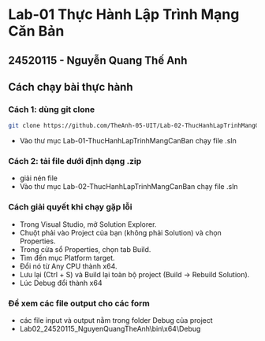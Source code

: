 # Lab-01 Thực Hành Lập Trình Mạng Căn Bản
## 24520115 - Nguyễn Quang Thế Anh

## Cách chạy bài thực hành 
### Cách 1: dùng git clone
``` bash
git clone https://github.com/TheAnh-05-UIT/Lab-02-ThucHanhLapTrinhMangCanBan.git
```
* Vào thư mục Lab-01-ThucHanhLapTrinhMangCanBan chạy file .sln
### Cách 2: tải file dưới định dạng .zip
* giải nén file
* Vào thư mục Lab-02-ThucHanhLapTrinhMangCanBan chạy file .sln
### Cách giải quyết khi chạy gặp lỗi 
* Trong Visual Studio, mở Solution Explorer.
* Chuột phải vào Project của bạn (không phải Solution) và chọn Properties.
* Trong cửa sổ Properties, chọn tab Build.
* Tìm đến mục Platform target.
* Đổi nó từ Any CPU thành x64.
* Lưu lại (Ctrl + S) và Build lại toàn bộ project (Build -> Rebuild Solution).
* Lúc Debug đổi thành x64
### Để xem các file output cho các form
* các file input và output nằm trong folder Debug của project
* Lab02_24520115_NguyenQuangTheAnh\bin\x64\Debug
